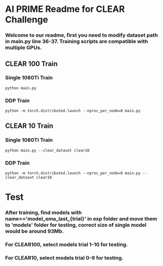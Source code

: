 # AI PRIME Readme for CLEAR Challenge
### Welcome to our readme, first you need to modify dataset path in main.py line 36-37. Training scripts are compatible with multiple GPUs.
## CLEAR 100 Train

### Single 1080Ti Train
```
python main.py
```
### DDP Train
```
python -m torch.distributed.launch --nproc_per_node=8 main.py
```

## CLEAR 10 Train

### Single 1080Ti Train
```
python main.py --clear_dataset clear10
```
### DDP Train
```
python -m torch.distributed.launch --nproc_per_node=8 main.py --clear_dataset clear10
```

# Test

### After training, find models with name=='model_ema_last_{trial}' in exp folder and move them to 'models' folder for testing, correct size of single model would be around 93Mb.
### For CLEAR100, select models trial 1-10 for testing.
### For CLEAR10,  select models trial 0-9 for testing.
